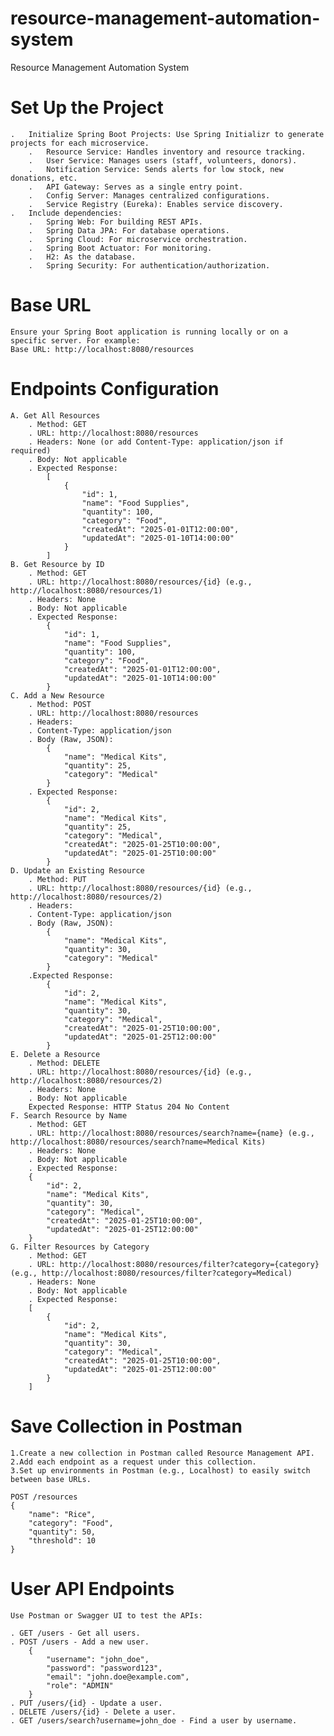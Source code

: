 # resource-management-automation-system
Resource Management Automation System

# Set Up the Project
	.	Initialize Spring Boot Projects: Use Spring Initializr to generate projects for each microservice.
		.	Resource Service: Handles inventory and resource tracking.
		.	User Service: Manages users (staff, volunteers, donors).
		.	Notification Service: Sends alerts for low stock, new donations, etc.
		.	API Gateway: Serves as a single entry point.
		.	Config Server: Manages centralized configurations.
		.	Service Registry (Eureka): Enables service discovery.
	.	Include dependencies:
		.	Spring Web: For building REST APIs.
		.	Spring Data JPA: For database operations.
		.	Spring Cloud: For microservice orchestration.
		.	Spring Boot Actuator: For monitoring.
		.	H2: As the database.
		.	Spring Security: For authentication/authorization.


#  Base URL
	Ensure your Spring Boot application is running locally or on a specific server. For example:
	Base URL: http://localhost:8080/resources
#  Endpoints Configuration
	A. Get All Resources
		. Method: GET
		. URL: http://localhost:8080/resources
		. Headers: None (or add Content-Type: application/json if required)
		. Body: Not applicable
		. Expected Response:
			[
				{
					"id": 1,
					"name": "Food Supplies",
					"quantity": 100,
					"category": "Food",
					"createdAt": "2025-01-01T12:00:00",
					"updatedAt": "2025-01-10T14:00:00"
				}
			]
	B. Get Resource by ID
		. Method: GET
		. URL: http://localhost:8080/resources/{id} (e.g., http://localhost:8080/resources/1)
		. Headers: None
		. Body: Not applicable
		. Expected Response:
			{
				"id": 1,
				"name": "Food Supplies",
				"quantity": 100,
				"category": "Food",
				"createdAt": "2025-01-01T12:00:00",
				"updatedAt": "2025-01-10T14:00:00"
			}
	C. Add a New Resource
		. Method: POST
		. URL: http://localhost:8080/resources
		. Headers:
		. Content-Type: application/json
		. Body (Raw, JSON):
			{
				"name": "Medical Kits",
				"quantity": 25,
				"category": "Medical"
			}
		. Expected Response:
			{
				"id": 2,
				"name": "Medical Kits",
				"quantity": 25,
				"category": "Medical",
				"createdAt": "2025-01-25T10:00:00",
				"updatedAt": "2025-01-25T10:00:00"
			}
	D. Update an Existing Resource
		. Method: PUT
		. URL: http://localhost:8080/resources/{id} (e.g., http://localhost:8080/resources/2)
		. Headers:
		. Content-Type: application/json
		. Body (Raw, JSON): 
			{
				"name": "Medical Kits",
				"quantity": 30,
				"category": "Medical"
			}
		.Expected Response:
			{
				"id": 2,
				"name": "Medical Kits",
				"quantity": 30,
				"category": "Medical",
				"createdAt": "2025-01-25T10:00:00",
				"updatedAt": "2025-01-25T12:00:00"
			}
	E. Delete a Resource
		. Method: DELETE
		. URL: http://localhost:8080/resources/{id} (e.g., http://localhost:8080/resources/2)
		. Headers: None
		. Body: Not applicable
		Expected Response: HTTP Status 204 No Content
	F. Search Resource by Name
		. Method: GET
		. URL: http://localhost:8080/resources/search?name={name} (e.g., http://localhost:8080/resources/search?name=Medical Kits)
		. Headers: None
		. Body: Not applicable
		. Expected Response:
		{
			"id": 2,
			"name": "Medical Kits",
			"quantity": 30,
			"category": "Medical",
			"createdAt": "2025-01-25T10:00:00",
			"updatedAt": "2025-01-25T12:00:00"
		}
	G. Filter Resources by Category
		. Method: GET
		. URL: http://localhost:8080/resources/filter?category={category} (e.g., http://localhost:8080/resources/filter?category=Medical)
		. Headers: None
		. Body: Not applicable
		. Expected Response:
		[
			{
				"id": 2,
				"name": "Medical Kits",
				"quantity": 30,
				"category": "Medical",
				"createdAt": "2025-01-25T10:00:00",
				"updatedAt": "2025-01-25T12:00:00"
			}
		]

#  Save Collection in Postman
	1.Create a new collection in Postman called Resource Management API.
	2.Add each endpoint as a request under this collection.
	3.Set up environments in Postman (e.g., Localhost) to easily switch between base URLs.

	POST /resources
	{
		"name": "Rice",
		"category": "Food",
		"quantity": 50,
		"threshold": 10
	}


# User API Endpoints
	Use Postman or Swagger UI to test the APIs:

	. GET /users - Get all users.
	. POST /users - Add a new user.
		{
			"username": "john_doe",
			"password": "password123",
			"email": "john.doe@example.com",
			"role": "ADMIN"
		}
	. PUT /users/{id} - Update a user.
	. DELETE /users/{id} - Delete a user.
	. GET /users/search?username=john_doe - Find a user by username.